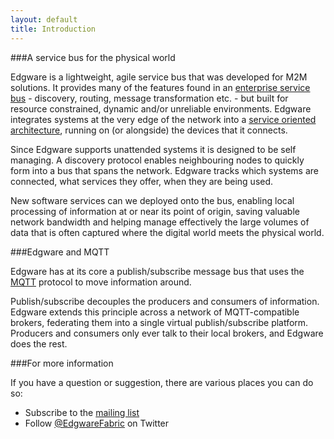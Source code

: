 ```yaml
---
layout: default
title: Introduction
---
```


###A service bus for the physical world

Edgware is a lightweight, agile service bus that was developed for M2M solutions. It provides many of the features found in an [enterprise service bus](http://en.wikipedia.org/wiki/Enterprise_service_bus) - discovery, routing, message transformation etc. - but built for resource constrained, dynamic and/or unreliable environments. Edgware integrates systems at the very edge of the network into a [service oriented architecture](http://en.wikipedia.org/wiki/Service-oriented_architecture), running on (or alongside) the devices that it connects.

Since Edgware supports unattended systems it is designed to be self managing. A discovery protocol enables neighbouring nodes to quickly form into a bus that spans the network. Edgware tracks which systems are connected, what services they offer, when they are being used.

New software services can we deployed onto the bus, enabling local processing of information at or near its point of origin, saving valuable network bandwidth and helping manage effectively the large volumes of data that is often captured where the digital world meets the physical world.

###Edgware and MQTT

Edgware has at its core a publish/subscribe message bus that uses the [MQTT](http://mqtt.org/) protocol to move information around.

Publish/subscribe decouples the producers and consumers of information. Edgware extends this principle across a	 network of MQTT-compatible brokers, federating them into a single virtual publish/subscribe platform. Producers and consumers only ever talk to their local brokers, and Edgware does the rest.

###For more information

If you have a question or suggestion, there are various places you can do so:

 - Subscribe to the [mailing list](https://groups.google.com/forum/#!forum/edgware-fabric)
 - Follow [@EdgwareFabric](https://twitter.com/EdgwareFabric) on Twitter
